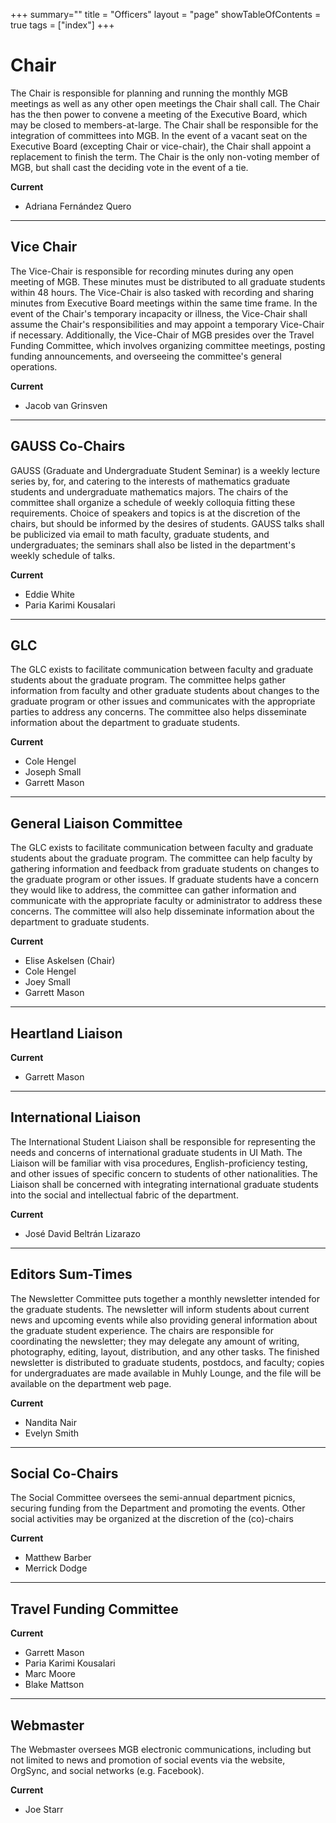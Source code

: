 +++
summary=""
title = "Officers"
layout = "page"
showTableOfContents = true
tags = ["index"]
+++


# Chair

The Chair is responsible for planning and running the monthly MGB meetings as well as any other open meetings the Chair shall call. The Chair has the then power to convene a meeting of the Executive Board, which may be closed to members-at-large. The Chair shall be responsible for the integration of committees into MGB. In the event of a vacant seat on the Executive Board (excepting Chair or vice-chair), the Chair shall appoint a replacement to finish the term. The Chair is the only non-voting member of MGB, but shall cast the deciding vote in the event of a tie.

**Current**

- Adriana Fernández Quero

---

## Vice Chair

The Vice-Chair is responsible for recording minutes during any open meeting of MGB. These minutes must be distributed to all graduate students within 48 hours. The Vice-Chair is also tasked with recording and sharing minutes from Executive Board meetings within the same time frame. In the event of the Chair's temporary incapacity or illness, the Vice-Chair shall assume the Chair's responsibilities and may appoint a temporary Vice-Chair if necessary. Additionally, the Vice-Chair of MGB presides over the Travel Funding Committee, which involves organizing committee meetings, posting funding announcements, and overseeing the committee's general operations.

**Current**

- Jacob van Grinsven   

---
## GAUSS Co-Chairs

GAUSS (Graduate and Undergraduate Student Seminar) is a weekly lecture series by, for, and catering to the interests of mathematics graduate students and undergraduate mathematics majors. The chairs of the committee shall organize a schedule of weekly colloquia fitting these requirements. Choice of speakers and topics is at the discretion of the chairs, but should be informed by the desires of students. GAUSS talks shall be publicized via email to math faculty, graduate students, and undergraduates; the seminars shall also be listed in the department's weekly schedule of talks.

**Current**

- Eddie White
- Paria Karimi Kousalari

---

## GLC

The GLC exists to facilitate communication between faculty and graduate students about the graduate program. The committee helps gather information from faculty and other graduate students about changes to the graduate program or other issues and communicates with the appropriate parties to address any concerns. The committee also helps disseminate information about the department to graduate students.

**Current**

- Cole Hengel
- Joseph Small
- Garrett Mason

---


## General Liaison Committee

The GLC exists to facilitate communication between faculty and graduate students about the graduate program. The committee can help faculty by gathering information and feedback from graduate students on changes to the graduate program or other issues. If graduate students have a concern they would like to address, the committee can gather information and communicate with the appropriate faculty or administrator to address these concerns. The committee will also help disseminate information about the department to graduate students.

**Current**

- Elise Askelsen (Chair)
- Cole Hengel
- Joey Small
- Garrett Mason


---

## Heartland Liaison


**Current**

- Garrett Mason

---


## International Liaison

The International Student Liaison shall be responsible for representing the needs and concerns of international graduate students in UI Math. The Liaison will be familiar with visa procedures, English-proficiency testing, and other issues of specific concern to students of other nationalities. The Liaison shall be concerned with integrating international graduate students into the social and intellectual fabric of the department.

**Current**

- José David Beltrán Lizarazo

---


## Editors Sum-Times

The Newsletter Committee puts together a monthly newsletter intended for the graduate students. The newsletter will inform students about current news and upcoming events while also providing general information about the graduate student experience. The chairs are responsible for coordinating the newsletter; they may delegate any amount of writing, photography, editing, layout, distribution, and any other tasks. The finished newsletter is distributed to graduate students, postdocs, and faculty; copies for undergraduates are made available in Muhly Lounge, and the file will be available on the department web page.

**Current**

- Nandita Nair
- Evelyn Smith

---


## Social Co-Chairs

The Social Committee oversees the semi-annual department picnics, securing funding from the Department and promoting the events. Other social activities may be organized at the discretion of the (co)-chairs

**Current**

- Matthew Barber
- Merrick Dodge

---

## Travel Funding Committee


**Current**

- Garrett Mason
- Paria Karimi Kousalari
- Marc Moore
- Blake Mattson

---

## Webmaster

The Webmaster oversees MGB electronic communications, including but not limited to
news and promotion of social events via the website,
OrgSync, and social networks (e.g. Facebook).

**Current**

- Joe Starr
